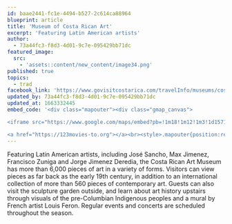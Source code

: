 ```yaml
---
id: baae2441-fc1e-4494-b527-2c614ca88964
blueprint: article
title: 'Museum of Costa Rican Art'
excerpt: 'Featuring Latin American artists'
author:
  - 73a44fc3-f8d3-4d01-9c7e-095429bb71dc
featured_image:
  src:
    - 'assets::content/new_content/image34.png'
published: true
topics:
  - trad
facebook_link: 'https://www.govisitcostarica.com/travelInfo/museums/costa-rican-art-museum.asp'
updated_by: 73a44fc3-f8d3-4d01-9c7e-095429bb71dc
updated_at: 1663332445
embed_code: '<div class="mapouter"><div class="gmap_canvas">

<iframe src="https://www.google.com/maps/embed?pb=!1m18!1m12!1m3!1d15719.930685548446!2d-84.10777761610255!3d9.93539948688317!2m3!1f0!2f0!3f0!3m2!1i1024!2i768!4f13.1!3m3!1m2!1s0x8fa0e354f5c950a5%3A0xfea135db05889217!2sMuseo%20de%20Arte%20Costarricense!5e0!3m2!1ses!2sus!4v1663955088947!5m2!1ses!2sus" width="400" height="300" style="border:0;" allowfullscreen="" loading="lazy" referrerpolicy="no-referrer-when-downgrade"></iframe>

<a href="https://123movies-to.org"></a><br><style>.mapouter{position:relative;text-align:right;height:500px;width:1200px;}</style><style>.gmap_canvas {overflow:hidden;background:none!important;height:500px;width:1200px;}</style></div></div>'
---
```

Featuring Latin American artists, including José Sancho, Max Jimenez, Francisco Zuniga and Jorge Jimenez Deredia, the Costa Rican Art Museum has more than 6,000 pieces of art in a variety of forms.
Visitors can view pieces as far back as the early 19th century, in addition to an international collection of more than 560 pieces of contemporary art.
Guests can also visit the sculpture garden outside, and learn about art history upstairs through visuals of the pre-Columbian Indigenous peoples and a mural by French artist Louis Feron.
Regular events and concerts are scheduled throughout the season.
